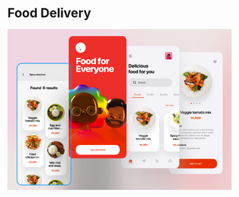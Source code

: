 # Food Delivery

![alt text](https://github.com/gabrielleles18/food-delivery-app/blob/master/food-delivery.png?raw=true)